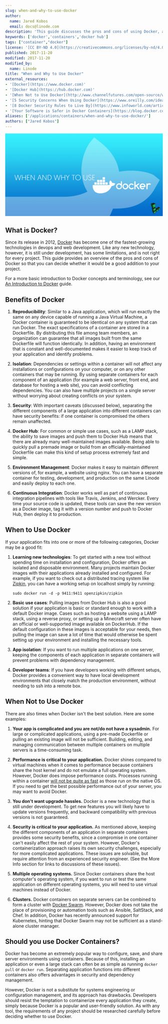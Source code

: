 ```yaml
---
slug: when-and-why-to-use-docker
author:
  name: Jared Kobos
  email: docs@linode.com
description: 'This guide discusses the pros and cons of using Docker, and when Docker is a good choice for a project.'
keywords: ['docker','containers','docker hub']
tags: ["container","docker"]
license: '[CC BY-ND 4.0](https://creativecommons.org/licenses/by-nd/4.0)'
published: 2017-11-20
modified: 2017-11-20
modified_by:
  name: Linode
title: "When and Why to Use Docker"
external_resources:
- '[Docker](https://www.docker.com)'
- '[Docker Hub](https://hub.docker.com)'
- '[When Not to Use Docker](http://www.channelfutures.com/open-source/when-not-use-docker-understanding-limitations-containers)'
- '[5 Security Concerns When Using Docker](https://www.oreilly.com/ideas/five-security-concerns-when-using-docker)'
- '[8 Docker Security Rules to Live By](https://www.infoworld.com/article/3154711/security/8-docker-security-rules-to-live-by.html)'
- '[Your Software is Safer in Docker Containers](https://blog.docker.com/2016/08/software-security-docker-containers/)'
aliases: ['/applications/containers/when-and-why-to-use-docker/']
authors: ["Jared Kobos"]
---
```


![When and Why to Use Docker](when-why-docker.jpg "When and Why to Use Docker")

## What is Docker?

Since its release in 2012, [Docker](https://www.docker.com) has become one of the fastest-growing technologies in devops and web development. Like any new technology, however, it is still under development, has some limitations, and is not right for every project. This guide provides an overview of the pros and cons of Docker so that you can decide whether it would be a good addition to your project.

For a more basic introduction to Docker concepts and terminology, see our [An Introduction to Docker](/docs/guides/introduction-to-docker/) guide.

## Benefits of Docker

1.  **Reproducibility**: Similar to a Java application, which will run exactly the same on any device capable of running a Java Virtual Machine, a Docker container is guaranteed to be identical on any system that can run Docker. The exact specifications of a container are stored in a Dockerfile. By distributing this file among team members, an organization can guarantee that all images built from the same Dockerfile will function identically. In addition, having an environment that is constant and well-documented makes it easier to keep track of your application and identify problems.

2.  **Isolation**: Dependencies or settings within a container will not affect any installations or configurations on your computer, or on any other containers that may be running. By using separate containers for each component of an application (for example a web server, front end, and database for hosting a web site), you can avoid conflicting dependencies. You can also have multiple projects on a single server without worrying about creating conflicts on your system.

3.  **Security**: With important caveats (discussed below), separating the different components of a large application into different containers can have security benefits: if one container is compromised the others remain unaffected.

4.  **Docker Hub**: For common or simple use cases, such as a LAMP stack, the ability to save images and push them to Docker Hub means that there are already many well-maintained images available. Being able to quickly pull a premade image or build from an officially-maintained Dockerfile can make this kind of setup process extremely fast and simple.

5.  **Environment Management**: Docker makes it easy to maintain different versions of, for example, a website using nginx. You can have a separate container for testing, development, and production on the same Linode and easily deploy to each one.

6.  **Continuous Integration**: Docker works well as part of continuous integration pipelines with tools like Travis, Jenkins, and Wercker. Every time your source code is updated, these tools can save the new version as a Docker image, tag it with a version number and push to Docker Hub, then deploy it to production.

## When to Use Docker

If your application fits into one or more of the following categories, Docker may be a good fit:

1.  **Learning new technologies**: To get started with a new tool without spending time on installation and configuration, Docker offers an isolated and disposable environment. Many projects maintain Docker images with their applications already installed and configured. For example, if you want to check out a distributed tracing system like [Zipkin](http://zipkin.io), you can have a working setup on localhost simply by running:

        sudo docker run -d -p 9411:9411 openzipkin/zipkin

2.  **Basic use cases**: Pulling images from Docker Hub is also a good solution if your application is basic or standard enough to work with a default Docker image. Cases such as hosting a website using a LAMP stack, using a reverse proxy, or setting up a Minecraft server often have an official or well-supported image available on DockerHub. If the default configuration in these images is acceptable for your needs, then pulling the image can save a lot of time that would otherwise be spent setting up your environment and installing the necessary tools.

3.  **App isolation**: If you want to run multiple applications on one server, keeping the components of each application in separate containers will prevent problems with dependency management.

4.  **Developer teams**: If you have developers working with different setups, Docker provides a convenient way to have local development environments that closely match the production environment, without needing to ssh into a remote box.

## When Not to Use Docker

There are also times when Docker isn't the best solution. Here are some examples:

1.  **Your app is complicated and you are not/do not have a sysadmin.** For large or complicated applications, using a pre-made Dockerfile or pulling an existing image will not be sufficient. Building, editing, and managing communication between multiple containers on multiple servers is a time-consuming task.

2.  **Performance is critical to your application.** Docker shines compared to virtual machines when it comes to performance because containers share the host kernel and do not emulate a full operating system. However, Docker does impose performance costs. Processes running within a container [will not be quite as fast](http://domino.research.ibm.com/library/cyberdig.nsf/papers/0929052195DD819C85257D2300681E7B/$File/rc25482.pdf) as those run on the native OS. If you need to get the best possible performance out of your server, you may want to avoid Docker.

3.  **You don't want upgrade hassles.** Docker is a new technology that is still under development. To get new features you will likely have to update versions frequently, and backward compatibility with previous versions is not guaranteed.

4.  **Security is critical to your application.** As mentioned above, keeping the different components of an application in separate containers provides some security benefits, since a compromise in one container can't easily affect the rest of your system. However, Docker's containerization approach raises its own security challenges, especially for more complicated applications. These issues are solvable, but require attention from an experienced security engineer. (See the More Info section for links to discussions of these issues).

5.  **Multiple operating systems.** Since Docker containers share the host computer's operating system, if you want to run or test the same application on different operating systems, you will need to use virtual machines instead of Docker.

6.  **Clusters.** Docker containers on separate servers can be combined to form a cluster with [Docker Swarm](https://docs.docker.com/engine/swarm/). However, Docker does not take the place of provisioning or automation tools such as Ansible, SaltStack, and Chef. In addition, Docker has recently announced support for Kubernetes, hinting that Docker Swarm may not be sufficient as a stand-alone cluster manager.

## Should you use Docker Containers?

Docker has become an extremely popular way to configure, save, and share server environments using containers. Because of this, installing an application or even a large stack can often be as simple as running `docker pull` or `docker run`. Separating application functions into different containers also offers advantages in security and dependency management.

However, Docker is not a substitute for systems engineering or configuration management, and its approach has drawbacks. Developers should resist the temptation to containerize every application they create, simply because Docker is a popular and user-friendly solution. As with any tool, the requirements of any project should be researched carefully before deciding whether to use Docker.
